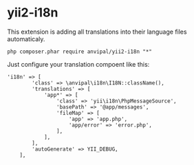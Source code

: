 # yii2-i18n
This extension is adding all translations into their language files automaticaly.

    php composer.phar require anvipal/yii2-i18n "*"

Just configure your translation compoent like this:

    'i18n' => [
            'class' => \anvipal\i18n\I18N::className(),
            'translations' => [
                'app*' => [
                    'class' => 'yii\i18n\PhpMessageSource',
                    'basePath' => '@app/messages',
                    'fileMap' => [
                        'app' => 'app.php',
                        'app/error' => 'error.php',
                    ],
                ],
            ],
            'autoGenerate' => YII_DEBUG,
        ],
